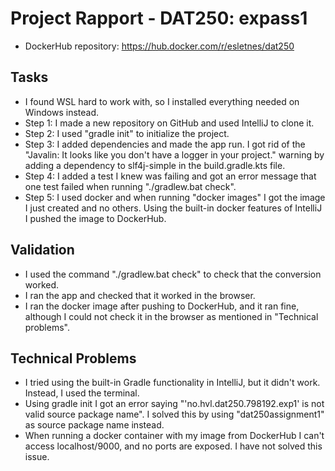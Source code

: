 # Project Rapport - DAT250: expass1
- DockerHub repository: https://hub.docker.com/r/esletnes/dat250

## Tasks
- I found WSL hard to work with, so I installed everything needed on Windows instead.
- Step 1: I made a new repository on GitHub and used IntelliJ to clone it.
- Step 2: I used "gradle init" to initialize the project.
- Step 3: I added dependencies and made the app run. I got rid of the "Javalin: It looks like you don't have a logger in your project." warning by adding a dependency to slf4j-simple in the build.gradle.kts file.
- Step 4: I added a test I knew was failing and got an error message that one test failed when running "./gradlew.bat check".
- Step 5: I used docker and when running "docker images" I got the image I just created and no others. Using the built-in docker features of IntelliJ I pushed the image to DockerHub.


## Validation
- I used the command "./gradlew.bat check" to check that the conversion worked.
- I ran the app and checked that it worked in the browser.
- I ran the docker image after pushing to DockerHub, and it ran fine, although I could not check it in the browser as mentioned in "Technical problems".


## Technical Problems
- I tried using the built-in Gradle functionality in IntelliJ, but it didn't work. Instead, I used the terminal.
- Using gradle init I got an error saying "'no.hvl.dat250.798192.exp1' is not valid source package name". I solved this by using "dat250assignment1" as source package name instead.
- When running a docker container with my image from DockerHub I can't access localhost/9000, and no ports are exposed. I have not solved this issue.